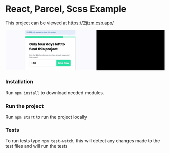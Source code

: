 # React, Parcel, Scss Example

This project can be viewed at https://2jizm.csb.app/

![Project demo gif](./donationform.gif)

### Installation

Run `npm install` to download needed modules.

### Run the project

Run `npm start` to run the project locally

### Tests

To run tests type `npm test-watch`, this will detect any changes made to the test files and will run the tests
